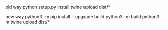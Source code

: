 old way
python setup.py install
twine upload dist/*


new way
python3 -m pip install --upgrade build
python3 -m build
python3 -m twine upload dist/*
